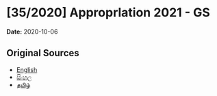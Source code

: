 # [35/2020] Approprlation 2021 - GS

**Date:** 2020-10-06

## Original Sources

- [English](https://documents.gov.lk/view/bills/2020/10/35-2020_E.pdf)
- [සිංහල](https://documents.gov.lk/view/bills/2020/10/35-2020_S.pdf)
- [தமிழ்](https://documents.gov.lk/view/bills/2020/10/35-2020_T.pdf)
